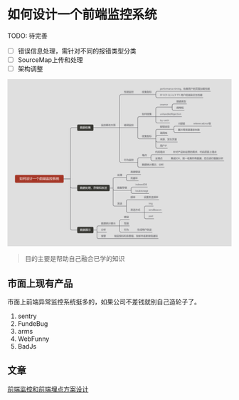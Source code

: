 # 如何设计一个前端监控系统

TODO: 待完善

- [ ] 错误信息处理，需针对不同的报错类型分类
- [ ] SourceMap上传和处理
- [ ] 架构调整

![如何设计一个前端监控系统](images/如何设计一个前端监控系统.png)

> 目的主要是帮助自己融合已学的知识

## 市面上现有产品

市面上前端异常监控系统挺多的，如果公司不差钱就别自己造轮子了。

1. sentry
2. FundeBug
3. arms
4. WebFunny
5. BadJs

## 文章

[前端监控和前端埋点方案设计](https://segmentfault.com/a/1190000015864670)